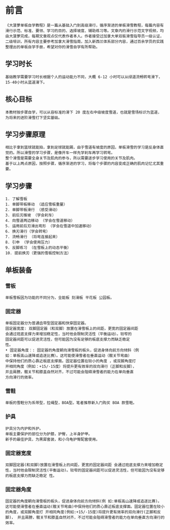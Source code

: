 # 前言
    《大菠萝单板自学教程》是一篇从基础入门到高级滑行，循序渐进的单板滑雪教程，每篇内容有滑行示范、标准、要领、学习的目的、选择坡度、辅助练习等。文章内的滑行示范文字视频，均由大菠萝完成，每期文章观点仅代表作者本人。作者接受过加拿大单双板滑雪指导员一级认证，二级培训，所有内容主要参考加拿大滑雪指南，加入新西兰体系部分内容，通过百余学员的实践整理出的单板自学手册，希望对你的滑雪自学有所帮助。

## 学习时长
    基础教学需要学习时长根据个人的运动能力不同，大概 6-12 小时可以从绿道流畅转弯滑下，15-40小时从蓝道滑下。

## 核心目标
    本教材按步骤自学，可以从容标准的滑下 20 度左右中级坡度雪道，也就是雪场标识为蓝道，为将来的进阶滑雪打下坚实基础。

## 学习步骤原理
    相比于拿到篮球就能拍，拿到足球就能踢，由于雪道有坡度的原因，单板滑雪的学习是反身体直觉的。所以滑雪的学习步骤，是像开车一样先学刹车再学习转弯。
    整个滑雪是需要全身关节及肌肉的参与，所以需要逐步学习使用的关节及肌肉。
    基于以上两点原因，按照步骤，循序渐进的学习，将每个步骤的内容变成正确的肌肉记忆尤其重要。

## 学习步骤
    1. 了解雪板
    1. 单脚带板移动 （适应雪板重量）
    2. 单脚带板滑行 （感受滑动）
    3. 前后刃推坡 （学会刹车）
    4. 向雪道两边移动 （学会在雪道移动）
    5. 运用前后刃滑出弯形 （学会在雪道中加速移动）
    6. 换刃滑行（学会转弯）
    7. 流畅滑行 （将弯连接起来）
    8. 引申 （学会使用压力）
    9. 反脚练习 （在雪板上的动态平衡）
    10. 提前换刃（更强的雪板控制方法）

## 单板装备

### 雪板
    单板雪板因为功能的不同分为，全能板 刻滑板 平花板 公园板。

### 固定器
    单板固定器分为普通齿带型固定器和快穿固定器。
    固定器宽度: 双脚固定器（和双脚）放置在滑雪板上的间距，更宽的固定器间距
    会通过班底支撑力来增加稳定性，当时他会限制灵活性（平衡运动）。较窄的
    固定器间距可以促进灵活性，但可能因为没有足够的板底支撑力而缺乏稳定
    性。
    • 固定器角度：: 固定器的角度朝向滑雪板的板头，促进身体向前方向倾斜（例
    如：单板高山速降或追逐比赛）。这可能使滑雪者在垂直运动（髋关节弯曲）
    中保持他们的质心靠近板底支撑面。固定器位置在较小的角度 ，或双脚角度打
    开相同角度（例如：+15/-15度）将提升更有效率的双向滑行（正脚和反脚），
    并且肩膀，髋关节和膝盖自然对齐，不过可能会阻碍滑雪者的能力在单向垂直
    方向滑行的效率。

### 雪鞋
    单板的雪鞋分为系带型，拉绳型，BOA型。笔者推荐新入门购买 BOA 款雪鞋。

### 护具
    护具分为内护和外护。
    单板主要保护的部位分为护膝，护臀，上半身护甲。
    新手的最佳护具，为黑犀套装，和小乌龟护臀配套使用。

### 固定器宽度
    双脚固定器(和双脚)放置在滑雪板上的间距，更宽的固定器间距 会通过班底支撑力来增加稳定性，当时他会限制灵活性(平衡运动)。较窄的固定器间距可以促进灵活性，但可能因为没有足够的板底支撑力而缺乏稳定 性。

### 固定器角度
    固定器的角度朝向滑雪板的板头，促进身体向前方向倾斜(例 如:单板高山速降或追逐比赛)。这可能使滑雪者在垂直运动(髋关节弯曲)中保持他们的质心靠近板底支撑面。固定器位置在较小的角度，或双脚角度打 开相同角度(例如:+15/-15度)将提升更有效率的双向滑行(正脚和反脚)， 并且肩膀，髋关节和膝盖自然对齐，不过可能会阻碍滑雪者的能力在单向垂直方向滑行的效率。